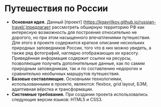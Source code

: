 # __Путешествия по России__
* __Основная идея.__ Данный [проект] (https://kgavrilkov.github.io/russian-travel/.)предлагает рассмотреть обширную территорию РФ как интересную возможность для построения относительно не дорогого, но при этом насыщенного впечатлениями путешествия. Для этого в проекте содержится краткое описание нескольких природных заповедников России, того что в них можно увидеть, а также ряд фотографий, наглядно отображающих их красоту. Приведённая информация содержит ссылки на ресурсы, позволяющие получить дополнительные данные, как по самим природным заповедникам, так и по составлению недорогих и сравнительно необычных маршрутов путешествия.
* __Базовые составляющие.__ Основными технологиями, использованными в проекте, являются: flexbox, grid layout, БЭМ, адаптивная вёрстка и трансформации.
* __Системные требования.__ При создании проекта использовались следующие версии языков: HTML5 и CSS3.
